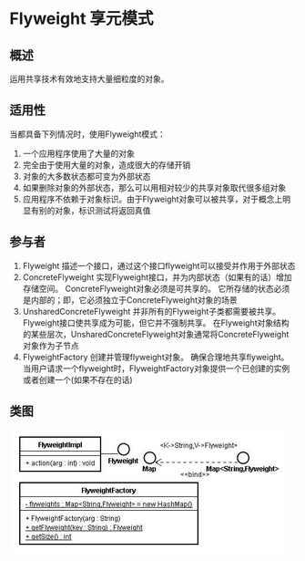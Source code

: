 
# Flyweight 享元模式

## 概述
运用共享技术有效地支持大量细粒度的对象。

## 适用性
当都具备下列情况时，使用Flyweight模式：
1. 一个应用程序使用了大量的对象
2. 完全由于使用大量的对象，造成很大的存储开销
3. 对象的大多数状态都可变为外部状态
4. 如果删除对象的外部状态，那么可以用相对较少的共享对象取代很多组对象
5. 应用程序不依赖于对象标识。由于Flyweight对象可以被共享，对于概念上明显有别的对象，标识测试将返回真值

## 参与者
1. Flyweight 描述一个接口，通过这个接口flyweight可以接受并作用于外部状态
2. ConcreteFlyweight 实现Flyweight接口，并为内部状态（如果有的话）增加存储空间。
    ConcreteFlyweight对象必须是可共享的。
    它所存储的状态必须是内部的；即，它必须独立于ConcreteFlyweight对象的场景
4. UnsharedConcreteFlyweight 并非所有的Flyweight子类都需要被共享。Flyweight接口使共享成为可能，但它并不强制共享。 在Flyweight对象结构的某些层次，UnsharedConcreteFlyweight对象通常将ConcreteFlyweight对象作为子节点
5. FlyweightFactory 创建并管理flyweight对象。 确保合理地共享flyweight。当用户请求一个flyweight时，FlyweightFactory对象提供一个已创建的实例或者创建一个(如果不存在的话)

## 类图
![](./images/Flyweight.png)  


